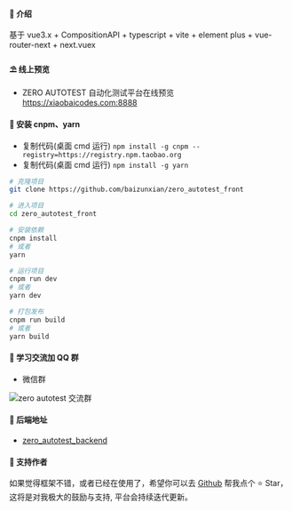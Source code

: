 
#### 🌈 介绍

基于 vue3.x + CompositionAPI + typescript + vite + element plus + vue-router-next + next.vuex

#### ⛱️ 线上预览

- ZERO AUTOTEST 自动化测试平台在线预览 <a href="https://xiaobaicodes.com:8888" target="_blank">https://xiaobaicodes.com:8888</a>

#### 🚧 安装 cnpm、yarn

- 复制代码(桌面 cmd 运行) `npm install -g cnpm --registry=https://registry.npm.taobao.org`
- 复制代码(桌面 cmd 运行) `npm install -g yarn`

```bash
# 克隆项目
git clone https://github.com/baizunxian/zero_autotest_front

# 进入项目
cd zero_autotest_front

# 安装依赖
cnpm install 
# 或者
yarn

# 运行项目
cnpm run dev
# 或者 
yarn dev

# 打包发布
cnpm run build
# 或者 
yarn build
```

#### 💯 学习交流加 QQ 群


- 微信群
<img src="https://img.xiaobaicodes.com/img/system/1650545572624/image-1650545500539-U25pcGFzdGVfMjAyMi0wNC0yMV8yMC01MS0yNC5wbmc=.png" alt="zero autotest 交流群" title="zero autotest 交流群"/>


#### 💒 后端地址

- <a target="_blank" href="https://github.com/baizunxian/zero_autotest_backend">zero_autotest_backend</a>

#### 💌 支持作者

如果觉得框架不错，或者已经在使用了，希望你可以去 <a target="_blank" href="https://github.com/baizunxian/zero_autotest_backend">Github</a> 帮我点个 ⭐ Star，这将是对我极大的鼓励与支持, 平台会持续迭代更新。
